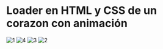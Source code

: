 # Loader en HTML y CSS de un corazon con animación
![1](https://github.com/user-attachments/assets/c382f153-4ed6-4f01-b503-b829a9fc1a27)
![4](https://github.com/user-attachments/assets/e3897257-dbdf-406c-bc3c-2f89c2a22faa)
![3](https://github.com/user-attachments/assets/a8362d2d-80f9-410b-93ab-b538bcb538aa)
![2](https://github.com/user-attachments/assets/8c8887c7-0f84-42b3-bbcc-ed91c2c226c4)
